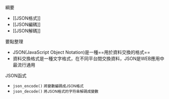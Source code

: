 綱要
- [[JSON格式]]
- [[JSON編碼]]
- [[JSON解碼]]

要點整理
- JSON(JavaScript Object Notation)是一種==用於資料交換的格式==
- 資料交換格式是一種文字格式，在不同平台間交換資料，JSON是WEB應用中最流行通用

JSON函式
- `json_encode()` <small>將變數編碼成JSON格式</small>
- `json_decode()` <small>將JSON格式的字符串解碼成變數</small>